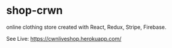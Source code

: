 # shop-crwn
online clothing store created with React, Redux, Stripe, Firebase.

See Live: https://cwnliveshop.herokuapp.com/

